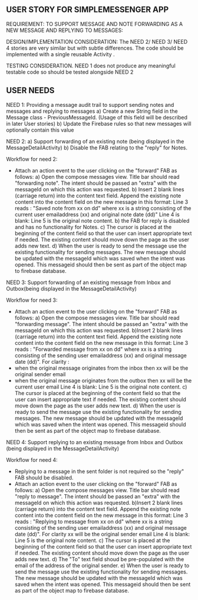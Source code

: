 USER STORY FOR SIMPLEMESSENGER APP
-----------------------------------
REQUIREMENT: TO SUPPORT MESSAGE AND NOTE FORWARDING AS A NEW MESSAGE AND REPLYING TO MESSAGES:

DESIGN/IMPLEMENTATION CONSIDERATION:
The NEED 2/ NEED 3/ NEED 4  stories are very similar but with subtle differences. The code should be implemented with a single reusable Activity .

TESTING CONSIDERATION.
NEED 1 does not produce any meaningful testable code so should be tested alongside NEED 2

USER NEEDS
----------
NEED 1: Providing a message audit trail to support sending notes and messages and replying to messages
a) Create a new String field in the Message class - PreviousMessageId. (Usage of this field will be described in later User stories)
b) Update the Firebase rules so that new messages will optionally contain this value

NEED 2:
a) Support forwarding of an existing note (being displayed in the MessageDetailActivity) 
b) Disable the FAB relating to the "reply" for Notes.

Workflow for need 2:
-  Attach an action event to the user clicking on the "forward" FAB as follows: 
a)  Open the compose messages view. Title bar should read "forwarding note". The intent should be passed an "extra" with the messageId on which this action was requested.
b)  Insert 2 blank lines (carriage return) into the content text field.
Append the existing note content into the content field on the new message in this format:
Line 3 reads : "Saved note from xx on dd" where xx is a string consisting of the current user emailaddress (xx) and original note date (dd)"
Line 4 is blank:
Line 5 is the original note content.
b) the FAB for reply is disabled and has no functionality for Notes.
c) The cursor is placed at the beginning of the content field so that the user can insert appropriate text if needed. The existing content should move down the page as the user adds new text. 
d) When the user is ready to send the message use the existing functionality for sending messages. The new message should be updated with the  messageId which was saved when the intent was opened. This messageid should then be sent as part of the object map to firebase database.

NEED 3:
Support forwarding of an existing message from Inbox and Outbox(being displayed in the MessageDetailActivity) 

Workflow for need 3:
-  Attach an action event to the user clicking on the "forward" FAB as follows: 
a)  Open the compose messages view. Title bar should read "forwarding message". The intent should be passed an "extra" with the messageId on which this action was requested.
b)Insert 2 blank lines (carriage return) into the content text field.
Append the existing note content into the content field on the new message in this format:
Line 3 reads : "Forwarded message from xx on dd" where xx is a string consisting of the sending user emailaddress (xx) and original message date (dd)". For clarity :
- when the original message originates from the inbox then xx will be the original sender email 
- when the original message originates from the outbox then xx will be the current user email 
Line 4 is blank:
Line 5 is the original note content.
c) The cursor is placed at the beginning of the content field so that the user can insert appropriate text if needed. The existing content should move down the page as the user adds new text. 
d) When the user is ready to send the message use the existing functionality for sending messages. The new message should be updated with the  messageId which was saved when the intent was opened. This messageid should then be sent as part of the object map to firebase database.

NEED 4:
Support replying to an existing message from Inbox and Outbox (being displayed in the MessageDetailActivity) 

Workflow for need 4:
-  Replying to a message in the sent folder  is not required so the "reply" FAB should be disabled.
-  Attach an action event to the user clicking on the "forward" FAB as follows: 
a)  Open the compose messages view. Title bar should read "reply to message". The intent should be passed an "extra" with the messageId on which this action was requested.
b)Insert 2 blank lines (carriage return) into the content text field.
Append the existing note content into the content field on the new message in this format:
Line 3 reads : "Replying to message from xx on dd" where xx is a string consisting of the sending user emailaddress (xx) and original message date (dd)". For clarity xx will be the original sender email 
Line 4 is blank:
Line 5 is the original note content.
c) The cursor is placed at the beginning of the content field so that the user can insert appropriate text if needed. The existing content should move down the page as the user adds new text. 
d) The "To" text field shoud be pre-populated with the email of the address of the original sender.
e) When the user is ready to send the message use the existing functionality for sending messages. The new message should be updated with the  messageId which was saved when the intent was opened. This messageid should then be sent as part of the object map to firebase database.

